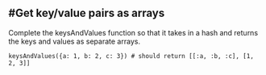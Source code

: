 #Get key/value pairs as arrays
--

Complete the keysAndValues function so that it takes in a hash and returns the keys and values as separate arrays.

```
keysAndValues({a: 1, b: 2, c: 3}) # should return [[:a, :b, :c], [1, 2, 3]]
```